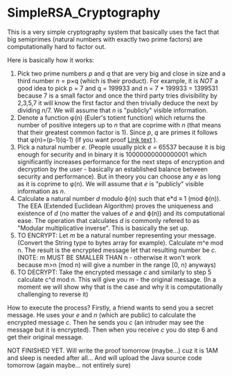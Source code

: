 # SimpleRSA_Cryptography
This is a very simple cryptography system that basically uses the fact that big semiprimes (natural numbers with exactly two prime factors) are computationally hard to factor out.

Here is basically how it works:
1. Pick two prime numbers *p* and *q* that are very big and close in size and a third number *n* = p×q (which is their product). For example, it is _NOT_ a good idea to pick p = 7 and q = 199933 and n = 7 * 199933 = 1399531 because 7 is a small factor and once the third party tries divisibility by 2,3,5,7 it will know the first factor and then trivially deduce the next by dividing n/7. We will assume that *n* is "publicly" visible information.
2. Denote a function φ(n) (Euler's totient function) which returns the number of positive integers up to *n* that are coprime with *n* (that means that their greatest common factor is 1). Since *p*, *q* are primes it follows that φ(n)=(p-1)(q-1) (if you want proof [Link text](https://www.mathsisfun.com/numbers/euler-totient.html) ).
3. Pick a natural number *e*. (People usually pick *e* = 65537 because it is big enough for security and in binary it is 10000000000000001 which significantly increases performance for the next steps of encryption and decryption by the user - basically an established balance between security and performance). But in theory you can choose any *e* as long as it is coprime to φ(n). We will assume that *e* is "publicly" visible information as *n*.
4. Calculate a natural number *d* modulo ф(n) such that e*d ≡ 1 (mod ф(n)). The EEA (Extended Euclidean Algorithm) proves the uniqueness and existence of *d* (no matter the values of *e* and ф(n)) and its computational ease. The operation that calculates *d* is commonly refered to as "Modular multiplicative inverse". This is basically the set up.
5. TO ENCRYPT: Let *m* be a natural number representing your message. (Convert the String type to bytes array for example). Calculate m^e mod n. The result is the encrypted message let that resulting number be *c*. (NOTE: m MUST BE SMALLER THAN n - otherwise it won't work because m>n (mod n) will give a number in the range [0, n) anyways)
6. TO DECRYPT: Take the encrypted message *c* and similarly to step 5 calculate c^d mod n. This will give you *m* - the original message. (In a moment we will show why that is the case and why it is computationally challenging to reverse it)

How to execute the process? Firstly, a friend wants to send you a secret message. He uses your *e* and *n* (which are public) to calculate the encrypted message *c*. Then he sends you *c* (an intruder may see the message but it is encrypted). Then when you receive *c* you do step 6 and get their original message. 

NOT FINISHED YET. Will write the proof tomorrow (maybe...) cuz it is 1AM and sleep is needed after all... And will upload the Java source code tomorrow (again maybe... not entirely sure)
